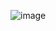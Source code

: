 ![image](https://github.com/companyakis/flutter-step-by-step/assets/77589867/032aa885-f9d9-4556-97e3-0569750e30ed)
